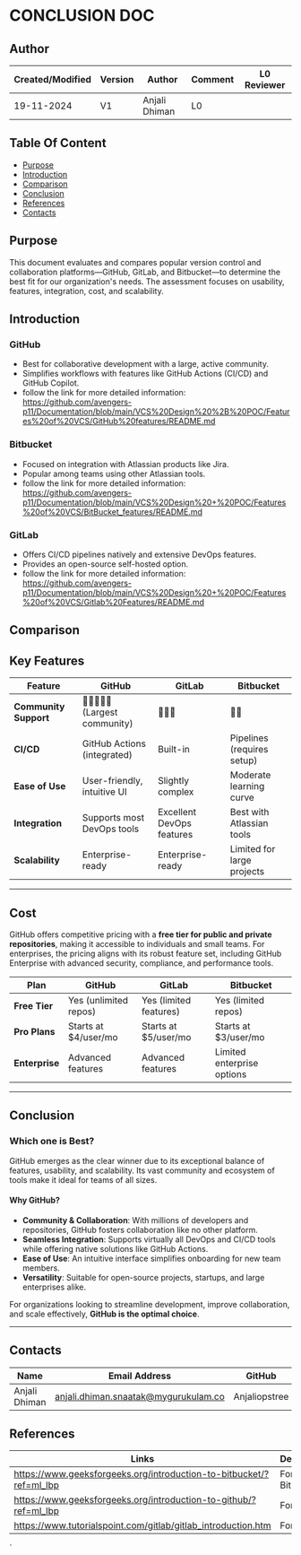 # CONCLUSION DOC

## Author

| Created/Modified | Version | Author               | Comment         | L0 Reviewer      |
|-------------------|---------|----------------------|-----------------|------------------|
| 19-11-2024        | V1     | Anjali Dhiman | L0    |  |

## Table Of Content 
- [Purpose](#purpose)
- [Introduction](#introduction)
- [Comparison](#comparison)
- [Conclusion](#conclusion)
- [References](#references)
- [Contacts](#contacts)

## Purpose 
This document evaluates and compares popular version control and collaboration platforms—GitHub, GitLab, and Bitbucket—to determine the best fit for our organization's needs. The assessment focuses on usability, features, integration, cost, and scalability.

##  Introduction 
### GitHub
- Best for collaborative development with a large, active community.
- Simplifies workflows with features like GitHub Actions (CI/CD) and GitHub Copilot.
- follow the link for more detailed information: https://github.com/avengers-p11/Documentation/blob/main/VCS%20Design%20%2B%20POC/Features%20of%20VCS/GitHub%20features/README.md

### Bitbucket
- Focused on integration with Atlassian products like Jira.
- Popular among teams using other Atlassian tools.
- follow the link for more detailed information: https://github.com/avengers-p11/Documentation/blob/main/VCS%20Design%20+%20POC/Features%20of%20VCS/BitBucket_features/README.md

### GitLab
- Offers CI/CD pipelines natively and extensive DevOps features.
- Provides an open-source self-hosted option.
- follow the link for more detailed information: https://github.com/avengers-p11/Documentation/blob/main/VCS%20Design%20+%20POC/Features%20of%20VCS/Gitlab%20Features/README.md

## Comparison 
## Key Features

| Feature                | GitHub                      | GitLab                      | Bitbucket                 |
|------------------------|-----------------------------|-----------------------------|---------------------------|
| **Community Support**   | 🌟🌟🌟🌟🌟 (Largest community) | 🌟🌟🌟                       | 🌟🌟                       |
| **CI/CD**               | GitHub Actions (integrated)| Built-in                   | Pipelines (requires setup)|
| **Ease of Use**         | User-friendly, intuitive UI| Slightly complex           | Moderate learning curve   |
| **Integration**         | Supports most DevOps tools | Excellent DevOps features  | Best with Atlassian tools |
| **Scalability**         | Enterprise-ready           | Enterprise-ready           | Limited for large projects|

---

## Cost 
GitHub offers competitive pricing with a **free tier for public and private repositories**, making it accessible to individuals and small teams. For enterprises, the pricing aligns with its robust feature set, including GitHub Enterprise with advanced security, compliance, and performance tools.

| Plan                 | GitHub              | GitLab              | Bitbucket           |
|----------------------|---------------------|---------------------|---------------------|
| **Free Tier**         | Yes (unlimited repos)| Yes (limited features)| Yes (limited repos) |
| **Pro Plans**         | Starts at $4/user/mo| Starts at $5/user/mo| Starts at $3/user/mo|
| **Enterprise**        | Advanced features   | Advanced features   | Limited enterprise options|

---

## Conclusion

### Which one is Best?
GitHub emerges as the clear winner due to its exceptional balance of features, usability, and scalability. Its vast community and ecosystem of tools make it ideal for teams of all sizes. 

#### **Why GitHub?**
- **Community & Collaboration**: With millions of developers and repositories, GitHub fosters collaboration like no other platform.
- **Seamless Integration**: Supports virtually all DevOps and CI/CD tools while offering native solutions like GitHub Actions.
- **Ease of Use**: An intuitive interface simplifies onboarding for new team members.
- **Versatility**: Suitable for open-source projects, startups, and large enterprises alike.

For organizations looking to streamline development, improve collaboration, and scale effectively, **GitHub is the optimal choice**.

---

## Contacts

| Name| Email Address      | GitHub | URL |
|-----|--------------------------|----------|---------|
| Anjali Dhiman | anjali.dhiman.snaatak@mygurukulam.co |  Anjaliopstree  |  https://github.com/Anjaliopstree  |

## References
|Links | Description|
|-------|-----------|
|https://www.geeksforgeeks.org/introduction-to-bitbucket/?ref=ml_lbp| For  Bitbucket |
|https://www.geeksforgeeks.org/introduction-to-github/?ref=ml_lbp| For Github|
|https://www.tutorialspoint.com/gitlab/gitlab_introduction.htm|For Gitlab|



`
